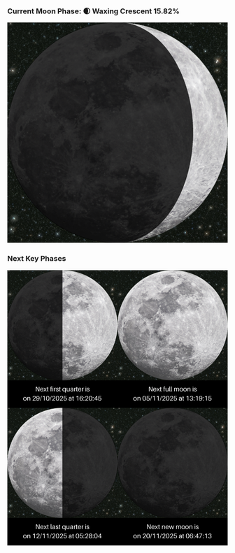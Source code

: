 ### Current Moon Phase: 🌒 Waxing Crescent 15.82%
![Moon Phase](moonphase.png)
### Next Key Phases
![Gallery](gallery.png)